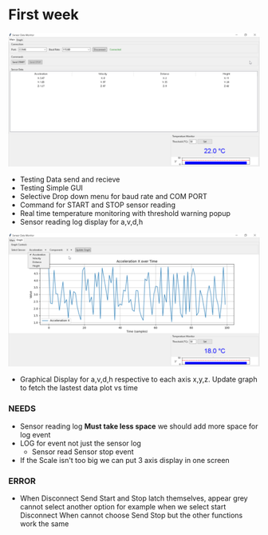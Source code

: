 # First week
![alt text](image.png)
- Testing Data send and recieve
- Testing Simple GUI 
- Selective Drop down menu for baud rate and COM PORT
- Command for START and STOP sensor reading
- Real time temperature monitoring with threshold warning popup
-  Sensor reading log display for a,v,d,h

![alt text](image-1.png)
- Graphical Display for a,v,d,h respective to each axis x,y,z. Update graph to fetch the lastest data plot vs time

### NEEDS
- Sensor reading log **Must take less space** we should add more space for log event 
- LOG for event not just the sensor log
    - Sensor read Sensor stop event
- If the Scale isn't too big we can put 3 axis display in one screen

### ERROR
- When Disconnect Send Start and Stop latch themselves, appear grey cannot select another option for example when we select start Disconnect When cannot choose Send Stop but the other functions work the same
